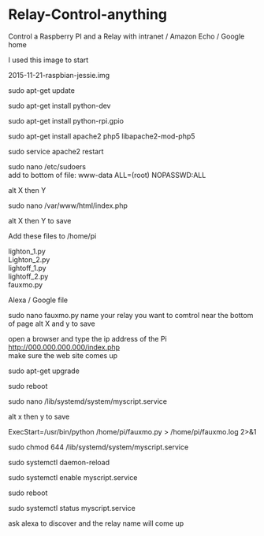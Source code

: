 # Relay-Control-anything
Control a Raspberry PI and a Relay with intranet / Amazon Echo / Google home 

I used this image to start

2015-11-21-raspbian-jessie.img

sudo apt-get update 

sudo apt-get install python-dev

sudo apt-get install python-rpi.gpio

sudo apt-get install apache2 php5 libapache2-mod-php5

sudo service apache2 restart

sudo nano /etc/sudoers<br>
 add to bottom of file:  www-data ALL=(root) NOPASSWD:ALL

alt X then Y

sudo nano /var/www/html/index.php

alt X then Y to save

Add these files to /home/pi 

lighton_1.py<br>
Lighton_2.py<br>
lightoff_1.py<br>
lightoff_2.py<br>
fauxmo.py<br>

Alexa / Google file

sudo nano fauxmo.py
name your relay you want to comtrol near the bottom of page
alt X and y to save

open a browser and type the ip address of the Pi<br> 
http://000.000.000.000/index.php <br>
make sure the web site comes up

sudo apt-get upgrade

sudo reboot

sudo nano /lib/systemd/system/myscript.service

alt x then y to save

ExecStart=/usr/bin/python /home/pi/fauxmo.py > /home/pi/fauxmo.log 2>&1

sudo chmod 644 /lib/systemd/system/myscript.service

sudo systemctl daemon-reload

sudo systemctl enable myscript.service

sudo reboot

sudo systemctl status myscript.service

ask alexa to discover and the relay name will come up

